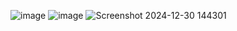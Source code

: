 ![image](https://github.com/user-attachments/assets/6fe98e4d-cb63-49b3-adb2-5c05125d500a)
![image](https://github.com/user-attachments/assets/e521d077-8e54-4105-a120-aedc8630dafc)
![Screenshot 2024-12-30 144301](https://github.com/user-attachments/assets/d0372da6-829f-4929-8b42-5666368b418b)
